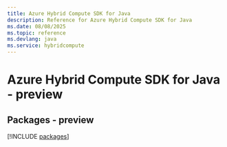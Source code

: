 ```yaml
---
title: Azure Hybrid Compute SDK for Java
description: Reference for Azure Hybrid Compute SDK for Java
ms.date: 08/08/2025
ms.topic: reference
ms.devlang: java
ms.service: hybridcompute
---
```

# Azure Hybrid Compute SDK for Java - preview
## Packages - preview
[!INCLUDE [packages](hybrid-compute-index.md)]